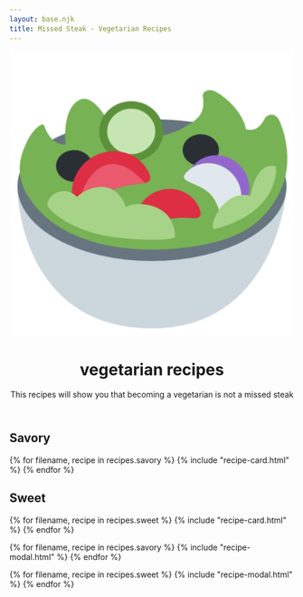 ```yaml
---
layout: base.njk
title: Missed Steak - Vegetarian Recipes
---
```


<!-- Masthead-->
<header class="masthead bg-primary text-white text-center">
    <div class="container d-flex align-items-center flex-column">
        <!-- Masthead Avatar Image-->
        <img class="masthead-avatar mb-5" src="/assets/img/salad.png" alt="..." />
        <!-- Masthead Heading-->
        <h1 class="masthead-heading text-uppercase mb-0">vegetarian recipes</h1>
        <!-- Icon Divider-->
        <div class="divider-custom divider-light">
            <div class="divider-custom-line"></div>
            <div class="divider-custom-icon"><i class="fas fa-utensils"></i></div>
            <div class="divider-custom-line"></div>
        </div>
        <!-- Masthead Subheading-->
        <p class="masthead-subheading font-weight-light mb-0">This recipes will show you that becoming a vegetarian
            is not a missed steak</p>
    </div>
</header>

<!-- Portfolio Section-->
<section class="page-section portfolio" id="portfolio">
    <div class="container">
        <!-- Portfolio Section Heading-->
        <h2 class="page-section-heading text-center text-uppercase text-secondary mb-0">Savory</h2>
        <!-- Icon Divider-->
        <div class="divider-custom">
            <div class="divider-custom-line"></div>
            <div class="divider-custom-icon"><i class="fas fa-carrot"></i></div>
            <div class="divider-custom-line"></div>
        </div>
        <!-- Portfolio Grid Items-->
        <div class="row justify-content-center">
            {% for filename, recipe in recipes.savory %}
                {% include "recipe-card.html" %}
            {% endfor %}
        </div>
    </div>
</section>

<!-- About Section-->
<section class="page-section bg-primary text-white mb-0" id="about">
    <div class="container">
        <!-- About Section Heading-->
        <h2 class="page-section-heading text-center text-uppercase text-white">Sweet</h2>
        <!-- Icon Divider-->
        <div class="divider-custom divider-light">
            <div class="divider-custom-line"></div>
            <div class="divider-custom-icon"><i class="fas fa-candy-cane"></i></div>
            <div class="divider-custom-line"></div>
        </div>
    <div class="row justify-content-center">
        {% for filename, recipe in recipes.sweet %}
            {% include "recipe-card.html" %}
        {% endfor %}
    </div>
    </div>
</section>

<!-- Recipe Modals -->

{% for filename, recipe in recipes.savory %}
{% include "recipe-modal.html" %}
{% endfor %}

{% for filename, recipe in recipes.sweet %}
{% include "recipe-modal.html" %}
{% endfor %}
